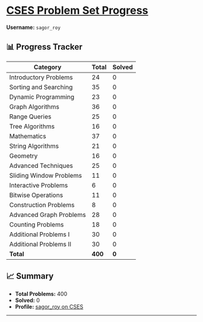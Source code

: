 # [CSES Problem Set Progress](https://cses.fi/problemset/)

**Username:** `sagor_roy`    


## 📊 Progress Tracker

| Category | Total | Solved |
|----------|-------|--------|
| Introductory Problems | 24 | 0 |
| Sorting and Searching | 35 | 0 |
| Dynamic Programming | 23 | 0 |
| Graph Algorithms | 36 | 0 |
| Range Queries | 25 | 0 |
| Tree Algorithms | 16 | 0 |
| Mathematics | 37 | 0 |
| String Algorithms | 21 | 0 |
| Geometry | 16 | 0 |
| Advanced Techniques | 25 | 0 |
| Sliding Window Problems | 11 | 0 |
| Interactive Problems | 6 | 0 |
| Bitwise Operations | 11 | 0 |
| Construction Problems | 8 | 0 |
| Advanced Graph Problems | 28 | 0 |
| Counting Problems | 18 | 0 |
| Additional Problems I | 30 | 0 |
| Additional Problems II | 30 | 0 |
| **Total** | **400** | **0** |

## 📈 Summary
- **Total Problems:** 400
- **Solved:** 0
- **Profile:** [sagor_roy on CSES](https://cses.fi/user/sagor_roy)
---
